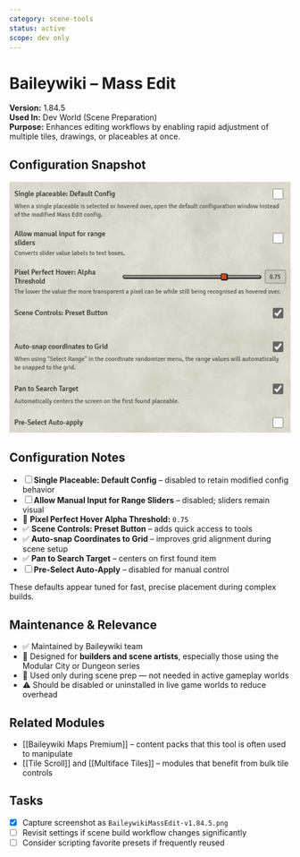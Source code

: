 ```yaml
---
category: scene-tools
status: active
scope: dev only
---
```


# Baileywiki – Mass Edit

**Version:** 1.84.5  
**Used In:** Dev World (Scene Preparation)  
**Purpose:** Enhances editing workflows by enabling rapid adjustment of multiple tiles, drawings, or placeables at once.

## Configuration Snapshot

![Baileywiki Mass Edit Settings v1.84.5](./BaileywikiMassEdit-v1.84.5.png)

## Configuration Notes

- ☐ **Single Placeable: Default Config** – disabled to retain modified config behavior
- ☐ **Allow Manual Input for Range Sliders** – disabled; sliders remain visual
- 🔢 **Pixel Perfect Hover Alpha Threshold:** `0.75`
- ✅ **Scene Controls: Preset Button** – adds quick access to tools
- ✅ **Auto-snap Coordinates to Grid** – improves grid alignment during scene setup
- ✅ **Pan to Search Target** – centers on first found item
- ☐ **Pre-Select Auto-Apply** – disabled for manual control

These defaults appear tuned for fast, precise placement during complex builds.

## Maintenance & Relevance

- ✅ Maintained by Baileywiki team
- 🧱 Designed for **builders and scene artists**, especially those using the Modular City or Dungeon series
- 🧭 Used only during scene prep — not needed in active gameplay worlds
- ⚠️ Should be disabled or uninstalled in live game worlds to reduce overhead

## Related Modules

- [[Baileywiki Maps Premium]] – content packs that this tool is often used to manipulate
- [[Tile Scroll]] and [[Multiface Tiles]] – modules that benefit from bulk tile controls

## Tasks

- [x] Capture screenshot as `BaileywikiMassEdit-v1.84.5.png`
- [ ] Revisit settings if scene build workflow changes significantly
- [ ] Consider scripting favorite presets if frequently reused
